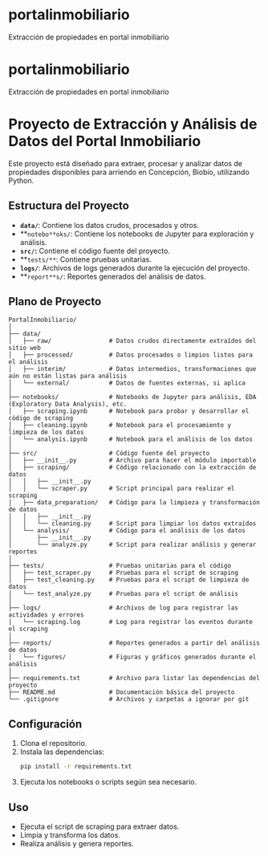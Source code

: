 # portalinmobiliario
Extracción de propiedades en portal inmobiliario

# portalinmobiliario
Extracción de propiedades en portal inmobiliario

# Proyecto de Extracción y Análisis de Datos del Portal Inmobiliario

Este proyecto está diseñado para extraer, procesar y analizar datos de propiedades disponibles para arriendo en Concepción, Biobío, utilizando Python.

## Estructura del Proyecto

- **`data/`**: Contiene los datos crudos, procesados y otros.
- **`notebo**oks/`: Contiene los notebooks de Jupyter para exploración y análisis.
- **`src/`:** Contiene el código fuente del proyecto.
- **`tests/**`: Contiene pruebas unitarias.
- **`logs/`**: Archivos de logs generados durante la ejecución del proyecto.
- **`report**s/`: Reportes generados del análisis de datos.

## Plano de Proyecto

```
PortalInmobiliario/
│
├── data/
│   ├── raw/                # Datos crudos directamente extraídos del sitio web
│   ├── processed/          # Datos procesados o limpios listos para el análisis
│   ├── interim/            # Datos intermedios, transformaciones que aún no están listas para análisis
│   └── external/           # Datos de fuentes externas, si aplica
│
├── notebooks/              # Notebooks de Jupyter para análisis, EDA (Exploratory Data Analysis), etc.
│   ├── scraping.ipynb      # Notebook para probar y desarrollar el código de scraping
│   ├── cleaning.ipynb      # Notebook para el procesamiento y limpieza de los datos
│   └── analysis.ipynb      # Notebook para el análisis de los datos
│
├── src/                    # Código fuente del proyecto
│   ├── __init__.py         # Archivo para hacer el módulo importable
│   ├── scraping/           # Código relacionado con la extracción de datos
│   │   ├── __init__.py
│   │   └── scraper.py      # Script principal para realizar el scraping
│   ├── data_preparation/   # Código para la limpieza y transformación de datos
│   │   ├── __init__.py
│   │   └── cleaning.py     # Script para limpiar los datos extraídos
│   └── analysis/           # Código para el análisis de los datos
│       ├── __init__.py
│       └── analyze.py      # Script para realizar análisis y generar reportes
│
├── tests/                  # Pruebas unitarias para el código
│   ├── test_scraper.py     # Pruebas para el script de scraping
│   ├── test_cleaning.py    # Pruebas para el script de limpieza de datos
│   └── test_analyze.py     # Pruebas para el script de análisis
│
├── logs/                   # Archivos de log para registrar las actividades y errores
│   └── scraping.log        # Log para registrar los eventos durante el scraping
│
├── reports/                # Reportes generados a partir del análisis de datos
│   └── figures/            # Figuras y gráficos generados durante el análisis
│
├── requirements.txt        # Archivo para listar las dependencias del proyecto
├── README.md               # Documentación básica del proyecto
└── .gitignore              # Archivos y carpetas a ignorar por git
```



## Configuración

1. Clona el repositorio.
2. Instala las dependencias:
    ```bash
    pip install -r requirements.txt
    ```
3. Ejecuta los notebooks o scripts según sea necesario.

## Uso

- Ejecuta el script de scraping para extraer datos.
- Limpia y transforma los datos.
- Realiza análisis y genera reportes.
